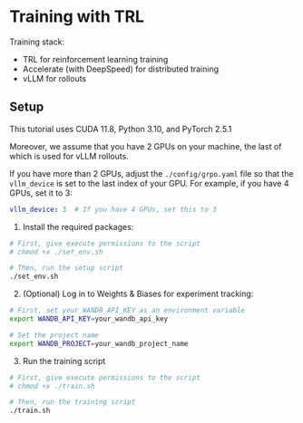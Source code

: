 # Training with TRL

Training stack:
- TRL for reinforcement learning training
- Accelerate (with DeepSpeed) for distributed training
- vLLM for rollouts


## Setup

This tutorial uses CUDA 11.8, Python 3.10, and PyTorch 2.5.1

Moreover, we assume that you have 2 GPUs on your machine, the last of which is used for vLLM rollouts.

If you have more than 2 GPUs, adjust the `./config/grpo.yaml` file so that the `vllm_device` is set to the last index of your GPU. For example, if you have 4 GPUs, set it to 3:
```yaml
vllm_device: 3  # If you have 4 GPUs, set this to 3
```

1. Install the required packages:
```bash
# First, give execute permissions to the script
# chmod +x ./set_env.sh

# Then, run the setup script
./set_env.sh
```

2. (Optional) Log in to Weights & Biases for experiment tracking:
```bash
# First, set your WANDB_API_KEY as an environment variable
export WANDB_API_KEY=your_wandb_api_key

# Set the project name
export WANDB_PROJECT=your_wandb_project_name
```

3. Run the training script
```bash
# First, give execute permissions to the script
# chmod +x ./train.sh

# Then, run the training script
./train.sh
```
